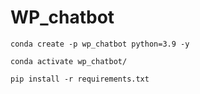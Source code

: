 # WP_chatbot

```
conda create -p wp_chatbot python=3.9 -y
```
```
conda activate wp_chatbot/
```

```
pip install -r requirements.txt
```